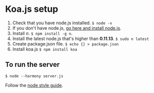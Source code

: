 # Koa.js setup

1. Check that you have node.js installed. `$ node -v`
2. If you don't have node.js, [go here and install node.js](http://nodejs.org/).
3. Install *n*. `$ npm install -g n`.
4. Install the latest node.js that's higher than **0.11.13**. `$ sudo n latest`
5. Create package.json file. `$ echo {} > package.json`
6. Install koa.js `$ npm install koa`

## To run the server

`$ node --harmony server.js`

Follow the [node style guide](https://github.com/felixge/node-style-guide).

